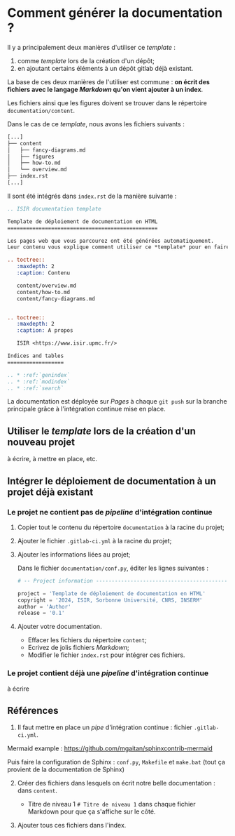 # Comment générer la documentation ?

Il y a principalement deux manières d'utiliser ce *template* :

1. comme *template* lors de la création d'un dépôt;
2. en ajoutant certains éléments à un dépôt gitlab déjà existant.

La base de ces deux manières de l'utiliser est commune : **on écrit des fichiers avec le langage *Markdown* qu'on vient ajouter à un index**.

Les fichiers ainsi que les figures doivent se trouver dans le répertoire `documentation/content`. 

Dans le cas de ce *template*, nous avons les fichiers suivants :

```bash
[...]
├── content
│   ├── fancy-diagrams.md
│   ├── figures
│   ├── how-to.md
│   └── overview.md
├── index.rst
[...]
```

Il sont été intégrés dans `index.rst` de la manière suivante :

```rst
.. ISIR documentation template

Template de déploiement de documentation en HTML
================================================

Les pages web que vous parcourez ont été générées automatiquement.
Leur contenu vous explique comment utiliser ce *template* pour en faire de même.

.. toctree::
   :maxdepth: 2
   :caption: Contenu

   content/overview.md
   content/how-to.md
   content/fancy-diagrams.md


.. toctree::
   :maxdepth: 2
   :caption: A propos

   ISIR <https://www.isir.upmc.fr/>

Indices and tables
==================

.. * :ref:`genindex`
.. * :ref:`modindex`
.. * :ref:`search`
```

La documentation est déployée sur *Pages* à chaque `git push` sur la branche principale grâce à l'intégration continue mise en place.


## Utiliser le *template* lors de la création d'un nouveau projet

à écrire, à mettre en place, etc.



## Intégrer le déploiement de documentation à un projet déjà existant

### Le projet ne contient pas de *pipeline* d'intégration continue

1. Copier tout le contenu du répertoire `documentation` à la racine du projet;

2. Ajouter le fichier `.gitlab-ci.yml` à la racine du projet;

3. Ajouter les informations liées au projet;

   Dans le fichier `documentation/conf.py`, éditer les lignes suivantes :

   ```python
   # -- Project information -----------------------------------------------------

   project = 'Template de déploiement de documentation en HTML'
   copyright = '2024, ISIR, Sorbonne Université, CNRS, INSERM' 
   author = 'Author'
   release = '0.1'
   ```

4. Ajouter votre documentation.

   - Effacer les fichiers du répertoire `content`;
   - Ecrivez de jolis fichiers *Markdown*;
   - Modifier le fichier `index.rst` pour intégrer ces fichiers.

### Le projet contient déjà une *pipeline* d'intégration continue

à écrire



## Références

1. Il faut mettre en place un *pipe* d'intégration continue : fichier `.gitlab-ci.yml`.

Mermaid example : https://github.com/mgaitan/sphinxcontrib-mermaid

Puis faire la configuration de Sphinx : `conf.py`, `Makefile` et `make.bat` (tout ça provient de la documentation de Sphinx)

2. Créer des fichiers dans lesquels on écrit notre belle documentation : dans `content`.

    - Titre de niveau 1 `# Titre de niveau 1` dans chaque fichier Markdown pour que ça s'affiche sur le côté.

3. Ajouter tous ces fichiers dans l'index.

    